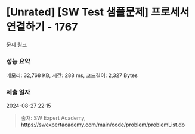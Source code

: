 # [Unrated] [SW Test 샘플문제] 프로세서 연결하기 - 1767 

[문제 링크](https://swexpertacademy.com/main/code/problem/problemDetail.do?contestProbId=AV4suNtaXFEDFAUf) 

### 성능 요약

메모리: 32,768 KB, 시간: 288 ms, 코드길이: 2,327 Bytes

### 제출 일자

2024-08-27 22:15



> 출처: SW Expert Academy, https://swexpertacademy.com/main/code/problem/problemList.do